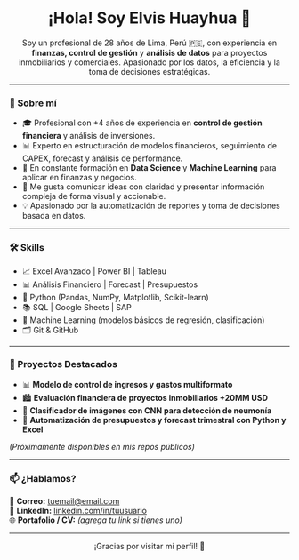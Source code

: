 <h1 align="center">¡Hola! Soy Elvis Huayhua 👋</h1>

<p align="center">
Soy un profesional de 28 años de Lima, Perú 🇵🇪, con experiencia en <strong>finanzas, control de gestión</strong> y <strong>análisis de datos</strong> para proyectos inmobiliarios y comerciales. Apasionado por los datos, la eficiencia y la toma de decisiones estratégicas.
</p>

---

### 💼 Sobre mí

- 🎓 Profesional con +4 años de experiencia en **control de gestión financiera** y análisis de inversiones.
- 📊 Experto en estructuración de modelos financieros, seguimiento de CAPEX, forecast y análisis de performance.
- 🧠 En constante formación en **Data Science** y **Machine Learning** para aplicar en finanzas y negocios.
- 💬 Me gusta comunicar ideas con claridad y presentar información compleja de forma visual y accionable.
- 💡 Apasionado por la automatización de reportes y toma de decisiones basada en datos.

---

### 🛠️ Skills

- 📈 Excel Avanzado | Power BI | Tableau  
- 📊 Análisis Financiero | Forecast | Presupuestos  
- 🐍 Python (Pandas, NumPy, Matplotlib, Scikit-learn)  
- 📚 SQL | Google Sheets | SAP  
- 🧠 Machine Learning (modelos básicos de regresión, clasificación)  
- 🗂️ Git & GitHub

---

### 🚀 Proyectos Destacados

- 📊 **Modelo de control de ingresos y gastos multiformato**  
- 🏙️ **Evaluación financiera de proyectos inmobiliarios +20MM USD**  
- 🤖 **Clasificador de imágenes con CNN para detección de neumonía**  
- 🧾 **Automatización de presupuestos y forecast trimestral con Python y Excel**

*(Próximamente disponibles en mis repos públicos)*

---

### 📫 ¿Hablamos?

📧 **Correo:** tuemail@email.com  
📱 **LinkedIn:** [linkedin.com/in/tuusuario](https://linkedin.com/in/tuusuario)  
🌐 **Portafolio / CV:** *(agrega tu link si tienes uno)*

---

<p align="center">
  ¡Gracias por visitar mi perfil! 🚀  
</p>

